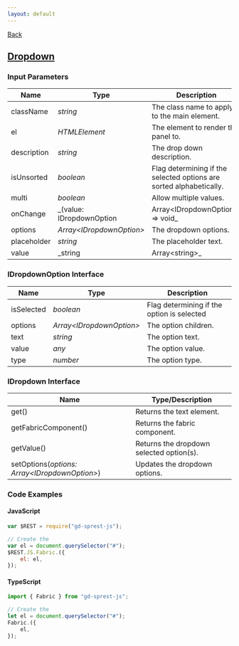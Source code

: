 ```yaml
---
layout: default
---
```

[Back](/js/fabric)
## [Dropdown](https://dev.office.com/fabric-js/Components/Dropdown/Dropdown.html)
### Input Parameters

| Name | Type | Description |
| --- | --- | --- |
| className | _string_ | The class name to apply to the main element. |
| el | _HTMLElement_ | The element to render the panel to. |
| description | _string_ | The drop down description. |
| isUnsorted | _boolean_ | Flag determining if the selected options are sorted alphabetically. |
| multi | _boolean_ | Allow multiple values. |
| onChange | _(value: IDropdownOption | Array&lt;IDropdownOption&gt;) => void_ | The change event |
| options | _Array&lt;IDropdownOption&gt;_ | The dropdown options. |
| placeholder | _string_ | The placeholder text. |
| value | _string | Array&lt;string&gt;_ | The dropdown value(s). |

### IDropdownOption Interface
| Name | Type | Description |
| --- | --- | --- |
| isSelected | _boolean_ | Flag determining if the option is selected |
| options | _Array&lt;IDropdownOption&gt;_ | The option children. |
| text | _string_ | The option text. |
| value | _any_ | The option value. |
| type | _number_ | The option type. |

### IDropdown Interface

| Name | Type/Description |
| --- | --- |
| get() | Returns the text element. |
| getFabricComponent() | Returns the fabric component. |
| getValue() | Returns the dropdown selected option(s). |
| setOptions(_options: Array&lt;IDropdownOption&gt;_) | Updates the dropdown options. |

### Code Examples
#### JavaScript
```js
var $REST = require("gd-sprest-js");

// Create the 
var el = document.querySelector("#");
$REST.JS.Fabric.({
    el: el,
});
```
#### TypeScript
```ts
import { Fabric } from "gd-sprest-js";

// Create the 
let el = document.querySelector("#");
Fabric.({
    el,
});
```